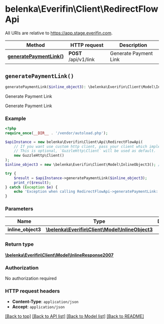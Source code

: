 # belenka\Everifin\Client\RedirectFlowApi

All URIs are relative to https://app.stage.everifin.com.

Method | HTTP request | Description
------------- | ------------- | -------------
[**generatePaymentLink()**](RedirectFlowApi.md#generatePaymentLink) | **POST** /api/v1/link | Generate Payment Link


## `generatePaymentLink()`

```php
generatePaymentLink($inline_object3): \belenka\Everifin\Client\Model\InlineResponse2007
```

Generate Payment Link

Generate Payment Link

### Example

```php
<?php
require_once(__DIR__ . '/vendor/autoload.php');

$apiInstance = new belenka\Everifin\Client\Api\RedirectFlowApi(
    // If you want use custom http client, pass your client which implements `GuzzleHttp\ClientInterface`.
    // This is optional, `GuzzleHttp\Client` will be used as default.
    new GuzzleHttp\Client()
);
$inline_object3 = new \belenka\Everifin\Client\Model\InlineObject3(); // \belenka\Everifin\Client\Model\InlineObject3

try {
    $result = $apiInstance->generatePaymentLink($inline_object3);
    print_r($result);
} catch (Exception $e) {
    echo 'Exception when calling RedirectFlowApi->generatePaymentLink: ', $e->getMessage(), PHP_EOL;
}
```

### Parameters

Name | Type | Description  | Notes
------------- | ------------- | ------------- | -------------
 **inline_object3** | [**\belenka\Everifin\Client\Model\InlineObject3**](../Model/InlineObject3.md)|  | [optional]

### Return type

[**\belenka\Everifin\Client\Model\InlineResponse2007**](../Model/InlineResponse2007.md)

### Authorization

No authorization required

### HTTP request headers

- **Content-Type**: `application/json`
- **Accept**: `application/json`

[[Back to top]](#) [[Back to API list]](../../README.md#endpoints)
[[Back to Model list]](../../README.md#models)
[[Back to README]](../../README.md)
